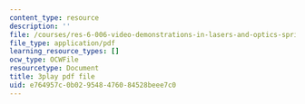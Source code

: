 ```yaml
---
content_type: resource
description: ''
file: /courses/res-6-006-video-demonstrations-in-lasers-and-optics-spring-2008/e764957c0b029548476084528beee7c0_mjwQTL6G8Fs.pdf
file_type: application/pdf
learning_resource_types: []
ocw_type: OCWFile
resourcetype: Document
title: 3play pdf file
uid: e764957c-0b02-9548-4760-84528beee7c0
---
```

